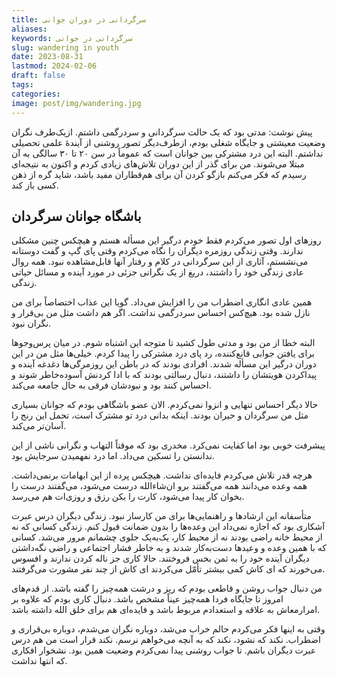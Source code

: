 ```yaml
---
title: سرگردانی در دوران جوانی
aliases: 
keywords: سرگردانی در جوانی
slug: wandering in youth
date: 2023-08-31
lastmod: 2024-02-06
draft: false
tags: 
categories: 
image: post/img/wandering.jpg
---
```


پیش نوشت: مدتی بود که یک حالت سرگردانی و سردرگمی داشتم. ازیک‌طرف نگران وضعیت معیشتی و جایگاه شغلی بودم، ازطرف‌دیگر تصور روشنی از آیندۀ علمی تحصیلی نداشتم. البته این درد مشترکی بین جوانان است که عموماً در سن ۲۰ تا ۳۰ سالگی به آن مبتلا می‌شوند. من برای گذر از این دوران تلاش‌های زیادی کردم و اکنون به نتیجه‌ای رسیدم که فکر می‌کنم بازگو کردن آن برای هم‌قطاران مفید باشد، شاید گره از ذهن کسی باز کند.


## باشگاه جوانان سرگردان

روزهای اول تصور می‌کردم فقط خودم درگیر این مسأله هستم و هیچکس چنین مشکلی ندارند. وقتی زندگی روزمره دیگران را نگاه می‌کردم وقتی پای گپ و گفت دوستانه می‌نشستم، آثاری از این سرگردانی در کلام و رفتار آنها قابل‌مشاهده نبود. همه روال عادی زندگی خود را داشتند، دریغ از یک نگرانی جزئی در مورد آینده و مسائل حیاتی زندگی.

همین عادی انگاری اضطراب من را افزایش می‌داد. گویا این عذاب اختصاصاً برای من نازل شده بود. هیچ‌کس احساس سردرگمی نداشت. اگر هم داشت مثل من بی‌قرار و نگران نبود.

البته خطا از من بود و مدتی طول کشید تا متوجه این اشتباه شوم. در میان پرس‌وجوها برای یافتن جوابی قانع‌کننده، رد پای درد مشترکی را پیدا کردم. خیلی‌ها مثل من در این دوران درگیر این مسأله شدند. افرادی بودند که در باطن این روزمرگی‌ها دغدغه آینده و پیداکردن هویتشان را داشتند، دنبال رسالتی بودند که با ادا کردنش آسوده‌خاطر شوند و احساس کنند بود و نبودشان فرقی به حال جامعه می‌کند.

حالا دیگر احساس تنهایی و انزوا نمی‌کردم. الان عضو باشگاهی بودم که جوانان بسیاری مثل من سرگردان و حیران بودند. اینکه بدانی درد تو مشترک است، تحمل این رنج را آسان‌تر می‌کند.

پیشرفت خوبی بود اما کفایت نمی‌کرد. مخدری بود که موقتاً التهاب و نگرانی ناشی از این ندانستن را تسکین می‌داد. اما درد نفهمیدن سرجایش بود.

هرچه قدر تلاش می‌کردم فایده‌ای نداشت. هیچکس پرده از این ابهامات برنمی‌داشت. همه وعده می‌دانند همه می‌گفتند برو ان‌شاءالله درست می‌شود، می‌گفتند درست را بخوان کار پیدا می‌شود، کارت را بکن رزق و روزی‌ات هم می‌رسد.

متأسفانه این ارشادها و راهنمایی‌ها برای من کارساز نبود. زندگی دیگران درس عبرت آشکاری بود که اجازه نمی‌داد این وعده‌ها را بدون ضمانت قبول کنم. زندگی کسانی که نه از محیط خانه راضی بودند نه از محیط کار، یک‌به‌یک جلوی چشمانم مرور می‌شد. کسانی که با همین وعده و وعیدها دست‌به‌کار شدند و به خاطر فشار اجتماعی و راضی نگه‌داشتن دیگران آینده خود را به ثمن بخس فروختند. حالا کاری جز ناله کردن ندارند و افسوس می‌خورند که ای کاش کمی بیشتر تأمّل می‌کردند ای کاش از چند نفر مشورت می‌گرفتند.

من دنبال جواب روشن و قاطعی بودم که ریز و درشت همه‌چیز را گفته باشد. از قدم‌های امروز تا جایگاه فردا همه‌چیز عیناً مشخص باشد. دنبال کاری بودم که علاوه بر امرارمعاش به علاقه و استعدادم مربوط باشد و فایده‌ای هم برای خلق الله داشته باشد.

وقتی به اینها فکر می‌کردم حالم خراب می‌شد، دوباره نگران می‌شدم، دوباره بی‌قراری و اضطراب. نکند که نشود، نکند که به آنچه می‌خواهم نرسم. نکند قرار است من هم درس عبرت دیگران باشم. تا جواب روشنی پیدا نمی‌کردم وضعیت همین بود. نشخوار افکاری که انتها نداشت.